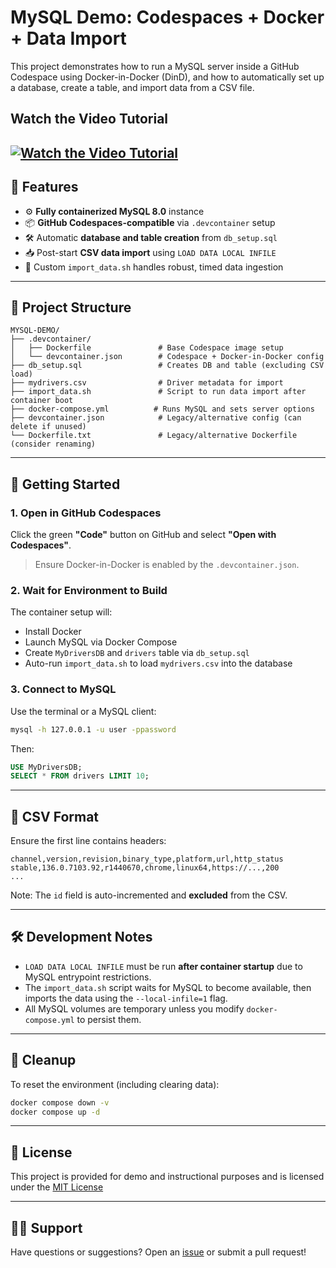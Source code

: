 # MySQL Demo: Codespaces + Docker + Data Import

This project demonstrates how to run a MySQL server inside a GitHub Codespace using Docker-in-Docker (DinD), and how to automatically set up a database, create a table, and import data from a CSV file.

## Watch the Video Tutorial
[![Watch the Video Tutorial](https://img.youtube.com/vi/jcj-b7tqCKY/0.jpg)](https://youtu.be/jcj-b7tqCKY)
---

## 🧰 Features

- ⚙️ **Fully containerized MySQL 8.0** instance
- 📦 **GitHub Codespaces-compatible** via `.devcontainer` setup
- 🛠️ Automatic **database and table creation** from `db_setup.sql`
- 📥 Post-start **CSV data import** using `LOAD DATA LOCAL INFILE`
- 🐚 Custom `import_data.sh` handles robust, timed data ingestion

---

## 📁 Project Structure

```plaintext
MYSQL-DEMO/
├── .devcontainer/
│   ├── Dockerfile               # Base Codespace image setup
│   └── devcontainer.json        # Codespace + Docker-in-Docker config
├── db_setup.sql                 # Creates DB and table (excluding CSV load)
├── mydrivers.csv                # Driver metadata for import
├── import_data.sh               # Script to run data import after container boot
├── docker-compose.yml          # Runs MySQL and sets server options
├── devcontainer.json            # Legacy/alternative config (can delete if unused)
└── Dockerfile.txt               # Legacy/alternative Dockerfile (consider renaming)
```

---

## 🚀 Getting Started

### 1. Open in GitHub Codespaces

Click the green **"Code"** button on GitHub and select **"Open with Codespaces"**.

> Ensure Docker-in-Docker is enabled by the `.devcontainer.json`.

### 2. Wait for Environment to Build

The container setup will:
- Install Docker
- Launch MySQL via Docker Compose
- Create `MyDriversDB` and `drivers` table via `db_setup.sql`
- Auto-run `import_data.sh` to load `mydrivers.csv` into the database

### 3. Connect to MySQL

Use the terminal or a MySQL client:

```bash
mysql -h 127.0.0.1 -u user -ppassword
```

Then:

```sql
USE MyDriversDB;
SELECT * FROM drivers LIMIT 10;
```

---

## 🧪 CSV Format

Ensure the first line contains headers:

```csv
channel,version,revision,binary_type,platform,url,http_status
stable,136.0.7103.92,r1440670,chrome,linux64,https://...,200
...
```

Note: The `id` field is auto-incremented and **excluded** from the CSV.

---

## 🛠️ Development Notes

- `LOAD DATA LOCAL INFILE` must be run **after container startup** due to MySQL entrypoint restrictions.
- The `import_data.sh` script waits for MySQL to become available, then imports the data using the `--local-infile=1` flag.
- All MySQL volumes are temporary unless you modify `docker-compose.yml` to persist them.

---

## 🧼 Cleanup

To reset the environment (including clearing data):

```bash
docker compose down -v
docker compose up -d
```

---

## 📜 License

This project is provided for demo and instructional purposes and is licensed under the [MIT License](LICENSE)

---

## 🙋‍♂️ Support

Have questions or suggestions? Open an [issue](https://github.com/RonECox/MySQL-Demo/issues) or submit a pull request!
